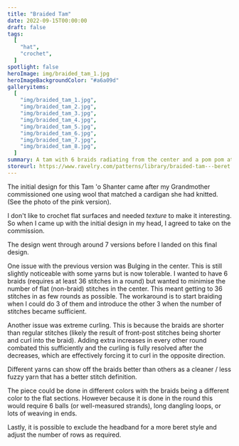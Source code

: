 ```yaml
---
title: "Braided Tam"
date: 2022-09-15T00:00:00
draft: false
tags:
  [
    "hat",
    "crochet",
  ]
spotlight: false
heroImage: img/braided_tam_1.jpg
heroImageBackgroundColor: "#a6a09d"
galleryitems:
  [
    "img/braided_tam_1.jpg",
    "img/braided_tam_2.jpg",
    "img/braided_tam_3.jpg",
    "img/braided_tam_4.jpg",
    "img/braided_tam_5.jpg",
    "img/braided_tam_6.jpg",
    "img/braided_tam_7.jpg",
    "img/braided_tam_8.jpg",
  ]
summary: A tam with 6 braids radiating from the center and a pom pom at the top.
storeurl: https://www.ravelry.com/patterns/library/braided-tam---beret
---
```


The initial design for this Tam 'o Shanter came after my Grandmother commissioned one using wool that matched a cardigan she had knitted. (See the photo of the pink version).

I don't like to crochet flat surfaces and needed _texture_ to make it interesting. So when I came up with the initial design in my head, I agreed to take on the commission.

The design went through around 7 versions before I landed on this final design.

One issue with the previous version was Bulging in the center.
This is still slightly noticeable with some yarns but is now tolerable.
I wanted to have 6 braids (requires at least 36 stitches in a round) but wanted to minimise the number of flat (non-braid) stitches in the center.
This meant getting to 36 stitches in as few rounds as possible.
The workaround is to start braiding when I could do 3 of them and introduce the other 3 when the number of stitches became sufficient.

Another issue was extreme curling.
This is because the braids are shorter than regular stitches (likely the result of front-post stitches being shorter and curl into the braid).
Adding extra increases in every other round combated this sufficiently and the curling is fully resolved after the decreases, which are effectively forcing it to curl in the opposite direction.

Different yarns can show off the braids better than others as a cleaner / less fuzzy yarn that has a better stitch definition.

The piece could be done in different colors with the braids being a different color to the flat sections.
However because it is done in the round this would require 6 balls (or well-measured strands), long dangling loops, or lots of weaving in ends.

Lastly, it is possible to exclude the headband for a more beret style and adjust the number of rows as required.
